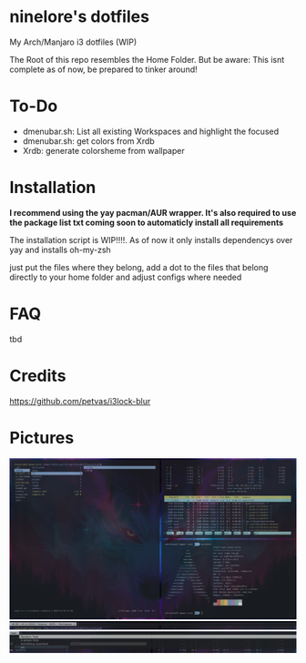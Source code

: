 # ninelore's dotfiles
My Arch/Manjaro i3 dotfiles (WIP)

The Root of this repo resembles the Home Folder.
But be aware: This isnt complete as of now, be prepared to tinker around!

# To-Do
* dmenubar.sh: List all existing Workspaces and highlight the focused
* dmenubar.sh: get colors from Xrdb
* Xrdb: generate colorsheme from wallpaper

# Installation
**I recommend using the yay pacman/AUR wrapper. It's also required to use the package list txt coming soon to automaticly install all requirements**

The installation script is WIP!!!!. As of now it only installs dependencys over yay and installs oh-my-zsh

just put the files where they belong, add a dot to the files that belong directly to your home folder and adjust configs where needed

# FAQ
tbd

# Credits
https://github.com/petvas/i3lock-blur

# Pictures
![Picture1](previewPics/Preview1.png)
![Picture2](previewPics/PreviewDmenubar.png)
![Picture3](previewPics/PreviewDmenuTasks.png)
